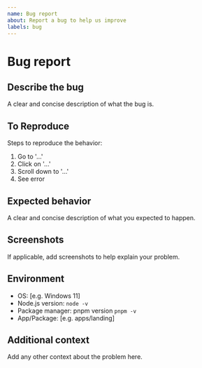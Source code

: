 ```yaml
---
name: Bug report
about: Report a bug to help us improve
labels: bug
---
```


# Bug report

## Describe the bug

A clear and concise description of what the bug is.

## To Reproduce

Steps to reproduce the behavior:

1. Go to '...'
2. Click on '...'
3. Scroll down to '...'
4. See error

## Expected behavior

A clear and concise description of what you expected to happen.

## Screenshots

If applicable, add screenshots to help explain your problem.

## Environment

- OS: [e.g. Windows 11]
- Node.js version: `node -v`
- Package manager: pnpm version `pnpm -v`
- App/Package: [e.g. apps/landing]

## Additional context

Add any other context about the problem here.
